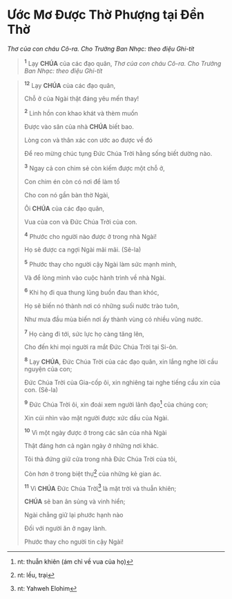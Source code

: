 # Ước Mơ Được Thờ Phượng tại Đền Thờ
*Thơ của con cháu Cô-ra. Cho Trưởng Ban Nhạc: theo điệu Ghi-tít*

> <sup><b>1</b></sup> Lạy **CHÚA** của các đạo quân,
> *Thơ của con cháu Cô-ra. Cho Trưởng Ban Nhạc: theo điệu Ghi-tít*

> <sup><b>12</b></sup> Lạy **CHÚA** của các đạo quân,
>
> Chỗ ở của Ngài thật đáng yêu mến thay!
>
> <sup><b>2</b></sup> Linh hồn con khao khát và thèm muốn
>
> Được vào sân của nhà **CHÚA** biết bao.
>
> Lòng con và thân xác con ước ao được về đó
>
> Để reo mừng chúc tụng Đức Chúa Trời hằng sống biết dường nào.
>
> <sup><b>3</b></sup> Ngay cả con chim sẻ còn kiếm được một chỗ ở,
>
> Con chim én còn có nơi để làm tổ
>
> Cho con nó gần bàn thờ Ngài,
>
> Ôi **CHÚA** của các đạo quân,
>
> Vua của con và Đức Chúa Trời của con.
>
> <sup><b>4</b></sup> Phước cho người nào được ở trong nhà Ngài!
>
> Họ sẽ được ca ngợi Ngài mãi mãi. (Sê-la)
>
> <sup><b>5</b></sup> Phước thay cho người cậy Ngài làm sức mạnh mình,
>
> Và để lòng mình vào cuộc hành trình về nhà Ngài.
>
> <sup><b>6</b></sup> Khi họ đi qua thung lũng buồn đau than khóc,
>
> Họ sẽ biến nó thành nơi có những suối nước trào tuôn,
>
> Như mưa đầu mùa biến nơi ấy thành vùng có nhiều vũng nước.
>
> <sup><b>7</b></sup> Họ càng đi tới, sức lực họ càng tăng lên,
>
> Cho đến khi mọi người ra mắt Đức Chúa Trời tại Si-ôn.
>
> <sup><b>8</b></sup> Lạy **CHÚA**, Đức Chúa Trời của các đạo quân, xin lắng nghe lời cầu nguyện của con;
>
> Đức Chúa Trời của Gia-cốp ôi, xin nghiêng tai nghe tiếng cầu xin của con. (Sê-la)
>
> <sup><b>9</b></sup> Đức Chúa Trời ôi, xin đoái xem người lãnh đạo[^1-ce9025f6-25d6-4b96-9a01-62cf37bef716] của chúng con;
>
> Xin cúi nhìn vào mặt người được xức dầu của Ngài.
>
> <sup><b>10</b></sup> Vì một ngày được ở trong các sân của nhà Ngài
>
> Thật đáng hơn cả ngàn ngày ở những nơi khác.
>
> Tôi thà đứng giữ cửa trong nhà Đức Chúa Trời của tôi,
>
> Còn hơn ở trong biệt thự[^2-ce9025f6-25d6-4b96-9a01-62cf37bef716] của những kẻ gian ác.
>
> <sup><b>11</b></sup> Vì **CHÚA** Đức Chúa Trời[^3-ce9025f6-25d6-4b96-9a01-62cf37bef716] là mặt trời và thuẫn khiên;
>
> **CHÚA** sẽ ban ân sủng và vinh hiển;
>
> Ngài chẳng giữ lại phước hạnh nào
>
> Đối với người ăn ở ngay lành.
>
> Phước thay cho người tin cậy Ngài!

[^1-ce9025f6-25d6-4b96-9a01-62cf37bef716]: nt: thuẫn khiên (ám chỉ về vua của họ)
[^2-ce9025f6-25d6-4b96-9a01-62cf37bef716]: nt: lều, trại
[^3-ce9025f6-25d6-4b96-9a01-62cf37bef716]: nt: Yahweh Elohim